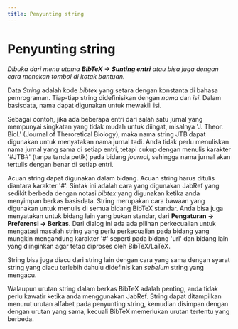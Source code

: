 ```yaml
---
title: Penyunting string
---
```


# Penyunting string

*Dibuka dari menu utama **BibTeX → Sunting entri** atau bisa juga dengan cara menekan tombol di kotak bantuan.*

Data *String* adalah kode *bibtex* yang setara dengan konstanta di bahasa pemrograman. Tiap-tiap string didefinisikan dengan *nama* dan *isi*. Dalam basisdata, nama dapat digunakan untuk mewakili isi.

Sebagai contoh, jika ada beberapa entri dari salah satu jurnal yang mempunyai singkatan yang tidak mudah untuk diingat, misalnya 'J. Theor. Biol.' (Journal of Theroretical Biology), maka nama string JTB dapat digunakan untuk menyatakan nama jurnal tadi. Anda tidak perlu menuliskan nama jurnal yang sama di setiap entri, tetapi cukup dengan menulis karakter '\#JTB\#' (tanpa tanda petik) pada bidang *journal*, sehingga nama jurnal akan tertulis dengan benar di setiap entri.

Acuan string dapat digunakan dalam bidang. Acuan string harus ditulis diantara karakter '\#'. Sintak ini adalah cara yang digunakan JabRef yang sedikit berbeda dengan notasi *bibtex* yang digunakan ketika anda menyimpan berkas basisdata. String merupakan cara bawaan yang digunakan untuk menulis di semua bidang BibTeX standar. Anda bisa juga menyatakan untuk bidang lain yang bukan standar, dari **Pengaturan → Preferensi → Berkas**. Dari dialog ini ada ada pilihan perkecualian untuk mengatasi masalah string yang perlu perkecualian pada bidang yang mungkin mengandung karakter '\#' seperti pada bidang 'url' dan bidang lain yang diinginkan agar tetap diproses oleh BibTeX/LaTeX.

String bisa juga diacu dari string lain dengan cara yang sama dengan syarat string yang diacu terlebih dahulu didefinisikan *sebelum* string yang mengacu.

Walaupun urutan string dalam berkas BibTeX adalah penting, anda tidak perlu kawatir ketika anda menggunakan JabRef. String dapat ditampilkan menurut urutan alfabet pada penyunting string, kemudian disimpan dengan dengan urutan yang sama, kecuali BibTeX memerlukan urutan tertentu yang berbeda.
